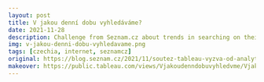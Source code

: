 ```yaml
---
layout: post
title: V jakou denní dobu vyhledáváme?
date: 2021-11-28
description: Challenge from Seznam.cz about trends in searching on their site
img: v-jakou-denni-dobu-vyhledavame.png
tags: [czechia, internet, seznamcz]
original: https://blog.seznam.cz/2021/11/soutez-tableau-vyzva-od-analytiku-z-vyhledavani/
makeover: https://public.tableau.com/views/Vjakoudenndobuvyhledvme/Vjakoudenndobuvyhledvme
---
```

